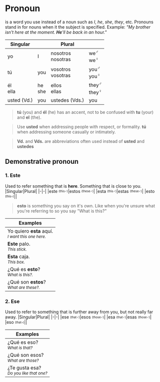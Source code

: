 # Pronoun
is a word you use instead of a noun such as *I*, *he*, *she*, *they*, etc. Pronouns stand in for nouns when it the subject is specified.
Example: *"My brother isn't here at the moment. **He**'ll be back in an hour."*

| Singular | | Plural | |
|-|-|-|-|
| yo | I | nosotros<br>nosotras | we<sup>♂</sup><br>we<sup>♀</sup>| 
| tú | you | vosotros<br>vosotras | you<sup>♂</sup><br>you<sup>♀</sup> |
| él<br>ella | he<br>she | ellos<br>ellas | they<sup>♂</sup><br>they<sup>♀</sup> |
| usted (Vd.) | you | ustedes (Vds.) | you |

> **tú** (you) and **él** (he) has an accent, not to be confused with **tu** (your) and **el** (the).

> Use **usted** when addressing people with respect, or formality. **tú** when addressing someone casually or intimately.

> **Vd.** and **Vds.** are abbreviations often used instead of **usted** and **ustedes**


## Demonstrative pronoun

### 1. Este
Used to refer something that is **here**. Something that is close to you.
|Singular|Plural|
|-|-|
|este <sub><sup>(this♂)</sup></sub>|estos <sub><sup>(these♂)</sup></sub>|
|esta <sub><sup>(this♂)</sup></sub>|estas <sub><sup>(these♂)</sup></sub>|
|esto <sub><sup>(this∘)</sup></sub>||

> **esto** is something you say on it's own. Like when you're unsure what you're referring to so you say "What is this?"

|Examples|
|-|
|Yo quiero **esta** aquí.<br><sub>*I want this one here.*</sub>|
|**Este** palo.<br><sub>*This stick.*</sub>|
|**Esta** caja.<br><sub>*This box.*</sub>|
|¿Qué es **esto**?<br><sub>*What is this?.*</sub>|
|¿Qué son **estos**?<br><sub>*What are these?.*</sub>|

### 2. Ese
Used to refer to something that is further away from you, but not really far away.
|Singular|Plural|
|-|-|
|ese <sub><sup>(that♂)</sup></sub>|esos <sub><sup>(those♂)</sup></sub>|
|esa <sub><sup>(that♂)</sup></sub>|esas <sub><sup>(those♂)</sup></sub>|
|eso <sub><sup>(that∘)</sup></sub>||

|Examples|
|-|
|¿Qué es eso?<br><sub>*What is that?*</sub>|
|¿Qué son esos?<br><sub>*What are those?*</sub>|
|¿Te gusta esa?<br><sub>*Do you like that one?*</sub>|
